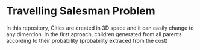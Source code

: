 # Travelling Salesman Problem

In this repository, Cities are created in 3D space and it can easily change to any dimention.
In the first aproach, children generated from all parents according to their probability (probability extraced from the cost)
